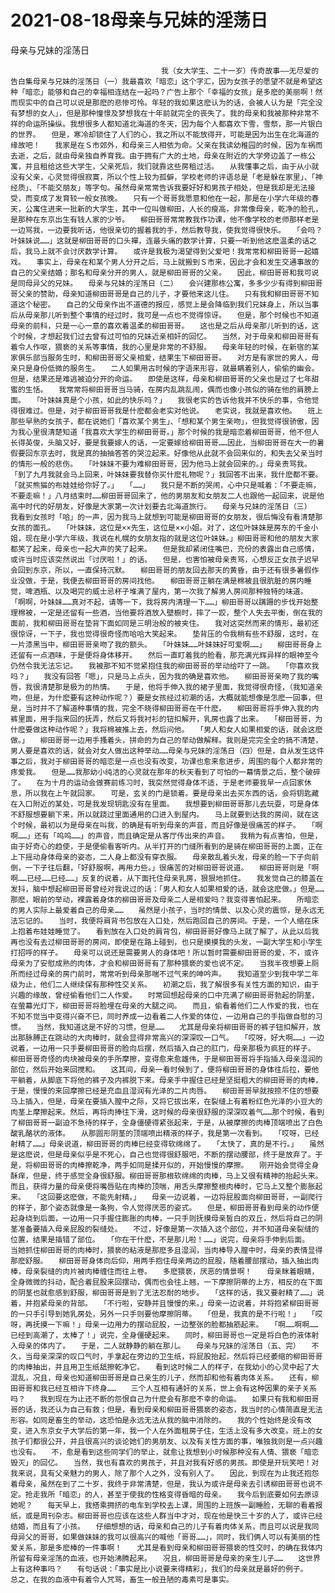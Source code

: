 # 2021-08-18母亲与兄妹的淫荡日



母亲与兄妹的淫荡日



                
									　我（女大学生、二十一岁）传奇故事——无尽爱的告白集母亲与兄妹的淫荡日（一）我最喜欢「暗恋」这个字汇，因为女孩子的愿望不就是希望这种「暗恋」能够和自己的幸福相连结在一起吗？广告上那个「幸福的女孩」是多麽的美丽啊！然而现实中的自己可以说是那麽的悲惨可怜。年轻的我如果这麽认为的话，会被人认为是「完全没有梦想的女人」，但是那种憧憬及梦想我在十年前就完全的丧失了。我的母亲和我被那种非常不祥的命运所操纵。我想很多人都知道北海道的冬天，因为每个人都喜欢下雪，雪祭，那一片银白的世界。　　但是，寒冷却锁住了人们的心，我之所以不能放得开，可能是因为出生在北海道的缘故吧！　　我家是在Ｓ市郊外，和母亲三人相依为命。父亲在我读幼稚园的时候，因为车祸而去逝，之后，就由母亲独自养育我。由于拥有广大的土地，母亲在附近的大学旁边盖了一栋公寓，并且租给这些大学生，父亲死后，我们就靠这些房租过活。　　从我懂事之后，由于从小就没有父亲，心灵觉得很寂寞，所以个性上较为孤僻，学校老师的评语总是「老是躲在家里」、「神经质」、「不能交朋友」等字句。虽然母亲常常告诉我要好好和男孩子相处，但是我却是无法接受，而变成了发育较一般女孩晚。　　只有一个哥哥我愿意和他在一起，那是在小学六年级的春天，公寓住进来一批新的大学生，其中一位叫做柳田，人长的瘦高，非常像母亲，乾净的脸孔，是那种在东京出生有钱人家的少爷。　　柳田哥哥常常教我作功课，他不像学校的老师那样老是一边骂我，一边要我听话，他很亲切的握着我的手，然后教导我，使我觉得很快乐。　　「会吗？叶妹妹说……」这就是柳田哥哥的口头襌，连最头痛的数学计算，只要一听到他这麽温柔的话之后，我马上就不会讨厌数学计算。　　或许是我极为渴望得到父爱吧！我常常和柳田哥哥一起嬉戏。　　事实上，母亲在和某个男人分开之后，马上就搬到Ｓ市来，因此才会和发生交通事故的自己的父亲结婚；那名和母亲分开的男人，就是柳田哥哥的父亲。　　因此，柳田哥哥和我可说是同母异父的兄妹。　　母亲与兄妹的淫荡日（二）　　会兴建那栋公寓，多多少少有得到柳田哥哥父亲的赞助，母亲知道柳田哥哥是自己的儿子，才要他来这儿住。　　只有我和柳田哥哥不知道这个秘密。　　自己的父毋亲作出不道德的报应，感觉上是会降临到我们兄妹身上，所以当事后从毋亲那儿听到整个事情的经过时，我可是一点也不觉得惊讶。　　但是，那个时候也不知道母亲的前科，只是一心一意的喜欢着温柔的柳田哥哥。　　这也是之后从母亲那儿听到的话，这个时候，才想起我们过去曾有过可怕的兄妹近亲相奸的回忆。　　当然，对于毋亲和柳田哥哥有着令人作呕，猥亵的关系等事情，我的心里是非常的不舒服。　　母亲年轻的时候，在新宿的某家俱乐部当服务生时，和柳田哥哥父亲相爱，结果生下柳田哥哥。　　对方是有家世的男人，毋亲只是身份低微的服务生。　　二人如果用古时候的字语来形容，就最瞒着别人，偷偷的幽会。但是，结果还是难逃被迫分开的命运。　　即使是这样，母亲和柳田哥哥的父亲也是过了七年甜蜜的生恬。　　我常常将柳田哥哥当马骑，在房内乱跳乱闹，偶而也像小孩似的骑在他的肩膀上面。　　「叶妹妹真是个小孩，如此的快乐吗？」　　我很老实的告诉他我并不快乐的事，令他觉得很难过。但是，对于柳田哥哥我是什麽都会老实对他说。　　老实说，我就是喜欢他。　　班上那些早熟的女孩子，都在说她们「喜欢某个男生」、「想和某个男生亲吻」，但我觉得很骄傲，因为我心里很清楚知道「我喜欢大学生的柳田哥哥。」那个时候的我是暗恋着柳田哥哥，他不但人长得英俊，头脑又好，要是我要嫁人的话，一定要嫁给柳田哥哥……因此，当柳田哥哥在大一的暑假要回东京去时，我是真的抽抽答答的哭泣起来。好像他从此就不会回来似的，和失去父亲当时的情形一般的悲伤。　　「叶妹妹不要为难柳田哥哥，因为他马上就会回来的。」母亲责骂我。　　「到了九月我就会马上回来，叶妹妹要我替你买什麽礼物呢？」我回答不出来，我什麽都不要。　　「就买熊猫的布娃娃给你好了。」　　「……」　　我只是不断的哭闹，心中只是喊着：「不要走嘛，不要走嘛！」八月结束时……柳田哥哥回来了，他的男朋友和女朋友二人也跟他一起回来，说是他高中时代的好朋友，好像是大家第一次计划要去北海道旅行。　　母亲与兄妹的淫荡日（三）　　我看到女孩时「哈」的一声，因为我马上就想到可能是柳田哥哥的女朋友，很后悔没有看清楚那女孩的面孔。　　「叶妹妹，这位是××先生，这位是××小姐。对了，这位叶妹妹是房东的千金小姐，现在是小学六年级，我说在札幌的女朋友指的就是这位叶妹妹。」柳田哥哥和他的朋友大家都笑了起来，母亲也一起大声的笑了起来。　　但是我却紧闭住嘴巴，充份的表露出自己感情，或许当时应该突然说出「讨厌啦！」的话。　　但是，也害怕被母亲责骂，心想反正女孩子迟早会回到东京，所以，一直保持沉默。　　柳田哥哥的朋友回去那天的黄昏，由于还有很多暑假作业没做，于是，我便去柳田哥哥的房间找他。　　柳田哥哥正躺在满是棉被且很肮脏的房内睡觉，啤酒瓶、以及喝完的威士忌杯子堆满了屋内，第一次我了解男人房间那种独特的味道。　　「啊啊，叶妹妹……真对不起，请等一下，我将房内清理一下……」柳田哥哥以蹒跚的步伐开始整理棉被，一定是还留有一些酒，当他要将酒放入壁橱时，摔了一跤，整个人失去平衡，倒在我的面前，我和柳田哥哥在垫背下面如同是三明治般的被夹住。　　我对这突然而来的情形，最初还很惊讶，一下子，我也觉得很奇怪而哈哈大笑起来。　　垫背压的令我稍有些不舒服，这时，在一片漆黑当中，柳田哥哥亲吻了我的额头。　　「叶妹妹……叶妹妹好可爱啊……」　　柳田哥哥身上还留有一点酒味，于是便将身体移开。　　然后一直盯着我的脸看，那充满光辉异样的眼神至今仍然令我无法忘记。　　我被那不知不觉紧抱住我的柳田哥哥的举动给吓了一跳。　　「你喜欢我吗？」　　我没有回答「嗯」，只是马上点头，因为我的确是喜欢他。　　柳田哥哥亲吻了我的嘴唇，我很清楚那是极为的热情。　　于是，他将手伸入我的裙子里面，我觉得很奇怪，（我知道亲吻，但是，为什麽要有这种动作呢？）要是女孩经过初潮的话，大概就能想像是怎麽一回事，但是，当时并不了解道种事情的我，完全不晓得柳田哥哥在干什麽。　　柳田哥哥将手伸入我的内裤里面，用手指来回的抚弄，然后又将我衬衫的钮扣解开，乳房也露了出来。　　「柳田哥哥，为什麽要做这种动作呢？」我将棉被推上去，然后问他。　　「男人和女人如果相爱的话，就会这麽做。」　　柳田哥哥一边用手搔着头，拼命的为自己的举动做解释。我则是完完全全的搞不清楚，男人要是喜欢的话，就会对女人做出这种举动……母亲与兄妹的淫荡日（四）但是，自从发生这件事之后，我对于柳田哥哥的暗恋是一点也没有改变，功课也愈来愈进步，周围的每个人都非常的疼爱我。　　但是……我那幼小纯洁的心灵就在那年的秋天看到了可怕的一幕情景之后，整个破碎了。　　在为十月的运动会做赛前练习时，我突然觉得身体不适，于是老师要我早一点回家休息，所以我在上午就回家。　　可是，玄关的门是锁着。要是母亲出去买东西的话，会将钥匙藏在入口附近的某处，可是我发现钥匙没有在里面。　　我想要到柳田哥哥那儿去玩耍，可是身体不舒服想要躺下来，所以就跷过里面通用的口进入到屋内。　　马上就要到达我的房间，就在这个时候，最初以为是母亲在叫我，的确是有听到母亲的声音，而且好像是很痛苦的样子。　　「啊啊……」还有「呜呜……」的声音，而且确定是从客厅传出来的声音。　　我稍为有点害怕，但是，由于好奇心的趋使，于是便偷看客听内。从半打开的门缝所看到的是骑在柳田哥哥的上面，正在上下摇动身体母亲的姿态，二人身上都没有穿衣服。　　母亲散乱着头发，母亲的脸一下子向前倒，一下子往后翻，「好舒服啊，再用力些。」很痛苦的对柳田哥哥说道。　　柳田哥哥则是「啊啊……已经……巳经……」反复的说着，从下面托住母亲乳房，狠狠地抓住。　　我发觉自己的膝盖在发抖，脑中想起柳田哥哥曾经对我说过的话：「男人和女人如果相爱的话，就会这麽做。」但是……那麽，眼前的举动，裸露着身体的柳田哥哥及母亲二人是相爱吗？我变得害怕起来。　　所暗恋的男人实际上最爱着自己的毋亲……　　虽然是小孩子，当时的情景、以及心灵的震惊，是永远无法忘记的。　　当时，我便将肩背书包放在入口处，然后跑回自己的房间。于是，一个人缩在床上抱着布娃娃睡觉了。　　看到放在入口处的肩背包，柳田哥哥好像马上就了解了，从此以后我再也没有去过柳田哥哥的房间，即使是在路上碰到，也只是摸摸我的头发，一副大学生和小学生打招呼的样子。　　母亲可以说还是需要男人的身体吧！所以暂时需要柳田哥哥的爱，不，或许母亲为了安慰成熟的肉体，才会和柳田哥哥有了那种猥亵的爱也说不定。　　当我半夜想要上厕所而经过母亲的房门前时，常常听到母亲那喘不过气来的呻吟声。　　我知道至少到我中学二年级为止，他们二人继续保有那种性交关系。　　初潮之后，我了解很多有关性方面的知识，由于兴趣的缘故，曾经偷看他们二人作爱。　　时常回想起母亲的口中充满了柳田哥哥勃起的阴茎，在萤幕光灯下，柳田哥哥将脸埋在母亲的大腿之间。　　而且，偷看着他们二人作爱的我，也在不知不觉当中变得兴奋不巳，同时养成一边看着二人作爱的体位，一边用自己的手指做自慰的习惯。　　当然，我知道这是不好的习惯，但是……　　尤其是母亲将柳田哥哥的裤子钮扣解开，放出那脉膊正在跳动的大肉棒时，就会显得非常高兴的深深叹一口气。　　「哎呀，好大啊……」一边说着，一边用一只手要柳田哥哥的脸向后摆，然后插入自己的肛门，母亲那极为疯狂的样子。　　柳田哥哥奇怪的肉块被母亲的手所摩擦，变得愈来愈雄伟，于是柳田哥哥将手指插入母亲湿润的部位，然后开始来回搅和。　　这其间，母亲一看时候到了，便将柳田哥哥的身体往后拉，要他平躺着，从脚底下将他的裤子及内裤脱下来。母亲手中握住已经是坚挺粗大的柳田哥哥的肉棒，于是，慢慢的来回摩擦巳经是充血且湿润有光泽的二片肉唇。　　柳田哥哥早就按捺不住的想要马上插入，但是，母亲在要插入膣中之际，又将它拔出来，在裂缝上有着粉红色光泽的小豆大的肉茎上摩擦起来。然后，再将肉捧往下滑，这时候的母亲很舒服的深深叹着气……那个时候，看到了柳田哥哥一副迫不急待的样子，全身僵硬得紧张起来，于是，从被摩擦的肉棒顶端喷出了白色酸乳酪状的液体。　　从那圆形阴茎的顶端喷出精液的样子，我是第一次看到。　　「哎呀，已经射精了……」母亲说道，柳田哥哥的肉棒巳经变得软绵绵了。　　「太快了，真的是不行。」　　虽然是这麽说，但是母亲似乎是不死心，自己也觉得很舒服吧，不断的摆动腰部，终于是放弃了。于是，将柳田哥哥的肉棒擦乾净，两手如同是揉开似的，开始慢慢的摩擦。　　刚开始会觉得全身酥痒，但是，终于感觉全身很舒服。柳田哥哥那根软绵绵的肉棒，马上又很有精神的抬起头来。而且，获得力量的母亲便将嘴唇贴在肉棒的顶喘，用舌头摩擦整根肉棒时，它马上又整个膨胀起来。　　「这回要这麽做，不能先射精。」　　母亲一边说着，一边将屁股面向柳田哥哥，一副爬行的样子，那个姿态就像是一条狗，令人觉得厌恶的姿式。　　但是，柳田哥哥看到母亲的动作便起身绕到后面，一边用一只手握住膨胀的肉棒，一只手则抚摸母亲皙白的双丘，然后将自己的阴茎准备要插入母亲屁股的裂缝处。　　不过，好像是第一次插入这个部位，并不知道母亲裂缝的位置，结果是插错了部位。　　「你在干什麽，不是那儿啦！……」说完，母亲将手伸到后面。　　当她抓住柳田哥哥的肉棒时，猥亵的粘液是那麽多且湿润，当肉棒导入膣中时，母亲的表情显得那麽舒服。　　柳田哥哥身体向后仰，用两手抱住母亲两边的屁股，随着腰部摆动，插入抽出肉棒，母亲裂缝的肉片被肉棒缠住而往上卷。　　多麽猥亵，厌恶的情景啊！　　母亲眯着眼睛，全身微微的抖动，配合着屁股来回摆动，偶而也会往上翘，一下摩擦阴蒂的上方，相反的在下面的阴茎也就愈感到舒服，柳田哥哥是到了无法忍耐的地步。　　「这样的话，我又要射精了……」说着，并抱紧母亲的背部。　　「不行啦，安静并且慢慢的来。」母亲一边说着，并将抱紧柳田哥哥的一只手引导到她乳房处，另外一只手则要他摩擦阴蒂。　　「但是，我真的是不行啦！」　　「哎呀，再抚摸一下嘛！」母亲一边用力的摆动屁股，一边整张的脸都抽筋起来。　　「啊……啊啊……已经到高潮了，太棒了！」说完，全身僵硬起来。　　同时，柳田哥哥也一定是将白色的液体射入母亲的体内了。　　于是，二人就静静的躺在那儿。　　母亲与兄妹的淫荡日（五、完）　　不久，当母亲深深的叹口气时，手拿起在旁边的卫生纸，将屁股抬起，然后将已经萎缩的柳田哥哥的肉棒抽出，并且用卫生纸舐擦乾净它。　　看到这时候二人的样子，在我幼小的心灵中起了大混乱，况且，母亲也知道柳田哥哥是自己亲生的儿子，然而却和他有着肉体关系。　　还有，柳田哥哥和我已经互相许下终身……　　三个人互相有通奸的关系，世上会有这种因果的亲子关系吗？　　我到现在为止还不断的怨恨自己为什麽会有那麽不幸的命运。　　如果只有我和柳田哥哥的话，我还认为自己有救；但是，看到母亲和柳田哥哥猥亵的姿态，我当时的心情简直是无法形容。如同是畜生的举动，这恐怕是永远无法从我的脑中消除的。　　我的个性始终是没有改变，进入东京女子大学后的第一年，我一个人在外面租房子住，生活上没有多大改变。班上的女孩子们都很公开，并且很高兴的谈论她们的男朋友、以及有关性方面的事，唯独我则是一点兴趣也没有。　　不，愈是看到这些同学们的举止，就愈让我想到小时候那种没有人情、猥亵「暗恋毁灭」的回亿。　　当然，我也有喜欢的男孩子，并且对我有好感的男孩。即使是开玩笑吧！对我来说，具有父亲魅力的男人，除了那个人之外，没有别人了。　　因此，到现在为止我还抱怨着母亲，虽然在到了二十岁，我终于非常清楚，但是，我认为或许是母亲去引诱柳田哥哥也说不定。抢走我所「暗恋」的人，甚至于使我的性格变得昏暗的母亲。　　我今后到底要如何去原谅她呢？　　每天早上，我搭乘拥挤的电车到学校去上课，周围的上班族一副睡脸，无聊的看着报纸，或是周刊杂志。柳田哥哥也应该在这些人群当中才对，现在他是快三十岁的人了，或许已经结婚，而且有了小孩。　　仔细想想的话，母亲和自己的儿子有着肉体关系，而且可以说是我同母异父的哥哥，如果做妹妹的我可以很高兴的喊他「哥哥……」，同时，我们俩人可以有美丽的性爱关系，那是多麽棒的一件事啊！　　尤其是看到母亲和柳田哥哥猥亵的性交时，的确在我体内所留有母亲淫荡的血液，也开始沸腾起来。　　况且，柳田哥哥是母亲的亲生儿子……　　这世界上有这种事吗？　　有句话说：「事实是比小说要来得精彩」，我们的母亲就是最好的例子。　　总之，在我的血液中有着令人咒骂，畜生一般丑陋的毒素可是事实。 
									
								
            

